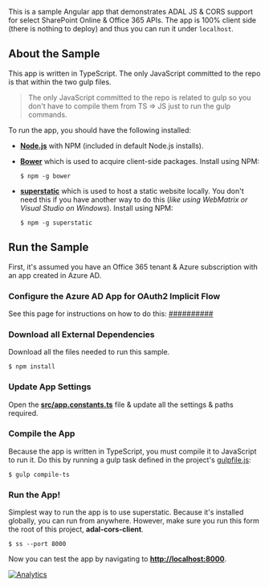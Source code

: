 This is a sample Angular app that demonstrates ADAL JS & CORS support for select SharePoint Online & Office 365 APIs. The app is 100% client side (there is nothing to deploy) and thus you can run it under `localhost`.

About the Sample
----------------
This app is written in TypeScript. The only JavaScript committed to the repo is that within the two gulp files.

> The only JavaScript committed to the repo is related to gulp so you don't have to compile them from TS => JS just to run the gulp commands.

To run the app, you should have the following installed:
- **[Node.js](http://www.nodejs.org)** with NPM (included in default Node.js installs).
- **[Bower](http://www.bower.io)** which is used to acquire client-side packages. 
  Install using NPM:

  ````
  $ npm -g bower
  ````

- **[superstatic](http://www.npmjs.org/packages/superstatic)** which is used to host a static website locally. You don't need this if you have another way to do this (*like using WebMatrix or Visual Studio on Windows*).
  Install using NPM:

  ````
  $ npm -g superstatic
  ````


Run the Sample
--------------
First, it's assumed you have an Office 365 tenant & Azure subscription with an app created in Azure AD.

### Configure the Azure AD App for OAuth2 Implicit Flow
See this page for instructions on how to do this: [##########](##########)

### Download all External Dependencies
Download all the files needed to run this sample.

````
$ npm install
````

### Update App Settings
Open the **[src/app.constants.ts](src/app.constants.ts)** file & update all the settings & paths required.

### Compile the App
Because the app is written in TypeScript, you must compile it to JavaScript to run it. Do this by running a gulp task defined in the project's [gulpfile.js](gulpfile.js):

````
$ gulp compile-ts
````

### Run the App!
Simplest way to run the app is to use superstatic. Because it's installed globally, you can run from anywhere. However, make sure you run this form the root of this project, **adal-cors-client**.

````
$ ss --port 8000
````

Now you can test the app by navigating to **[http://localhost:8000](http://localhost:8000)**.

[![Analytics](https://ga-beacon.appspot.com/UA-59891462-1/sp-0365-rest/adal-cors-client)](https://github.com/igrigorik/ga-beacon)